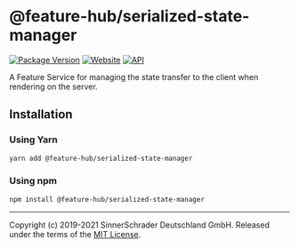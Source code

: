 # @feature-hub/serialized-state-manager

[![Package Version][package-badge]][package-npm]
[![Website][website-badge]][website] [![API][api-badge]][api]

A Feature Service for managing the state transfer to the client when rendering
on the server.

## Installation

### Using Yarn

```sh
yarn add @feature-hub/serialized-state-manager
```

### Using npm

```sh
npm install @feature-hub/serialized-state-manager
```

---

Copyright (c) 2019-2021 SinnerSchrader Deutschland GmbH. Released under the
terms of the [MIT License][license].

[api]: https://feature-hub.io/@feature-hub/serialized-state-manager/
[api-badge]:
  https://img.shields.io/badge/API-%40feature--hub%2Fserialized--state--manager-%23ea3458.svg
[license]: https://github.com/sinnerschrader/feature-hub/blob/master/LICENSE
[package-badge]:
  https://img.shields.io/npm/v/@feature-hub/serialized-state-manager.svg
[package-npm]:
  https://www.npmjs.com/package/@feature-hub/serialized-state-manager
[website]: https://feature-hub.io/
[website-badge]:
  https://img.shields.io/badge/Website-feature--hub.io-%23500dc5.svg
